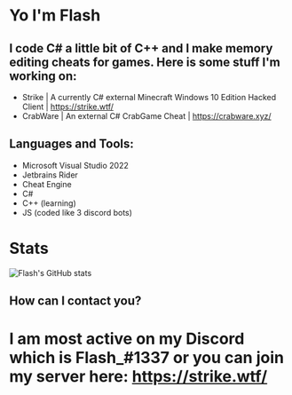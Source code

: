 # Yo I'm Flash

## I code C# a little bit of C++ and I make memory editing cheats for games. Here is some stuff I'm working on:
- Strike | A currently C# external Minecraft Windows 10 Edition Hacked Client | https://strike.wtf/
- CrabWare | An external C# CrabGame Cheat | https://crabware.xyz/
## Languages and Tools: 
- Microsoft Visual Studio 2022
- Jetbrains Rider
- Cheat Engine 
- C#
- C++ (learning)
- JS (coded like 3 discord bots)

# Stats 
![Flash's GitHub stats](https://github-readme-stats.vercel.app/api?username=Flash-1337&show_icons=true&theme=dracula) 


## How can I contact you?
# I am most active on my Discord which is Flash_#1337 or you can join my server here: https://strike.wtf/
